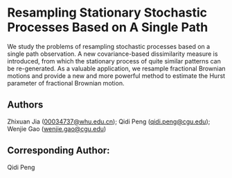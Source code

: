 # Resampling Stationary Stochastic Processes Based on A Single Path

We study the problems of resampling stochastic processes based on a single path observation. A new covariance-based dissimilarity measure is introduced, from which the stationary process of quite similar patterns can be re-generated. As a valuable application, we resample fractional Brownian motions and provide a new and more powerful method to estimate the Hurst parameter of fractional Brownian motion.

## Authors
Zhixuan Jia (00034737@whu.edu.cn); Qidi Peng (qidi.peng@cgu.edu); Wenjie Gao (wenjie.gao@cgu.edu)

## Corresponding Author:
Qidi Peng
